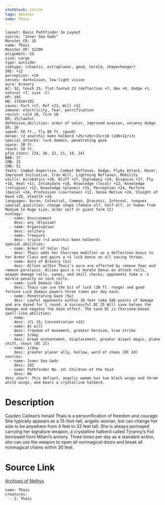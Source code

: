 ```yaml
---
statblock: inline
tags: monster
name: Thais
---
```

```statblock
layout: Basic Pathfinder 1e Layout
source: "Inner Sea Gods"
Monster_CR: 15
name: Thais
Monster_XP: 51200
alignment: CG
size: Large
type: outsider
subtype: (chaotic, extraplanar, good, herald, shapechanger)
INI: +12
perception: +24
senses: darkvision, low-light vision
aura: bravery
AC: 32, touch 25, flat-footed 23 (deflection +7, dex +8, dodge +1, natural +7, size -1)
HP: 195
HD: 17d10+102
saves: Fort +17, Ref +21, Will +12
immune: electricity, fear, petrification
resist: cold 10, fire 10
DR: 15/lawful
defensive_abilities: armor of valor, improved evasion, uncanny dodge
SR: 26
speed: 50 ft., fly 80 ft. (good)
melee: +2 anarchic keen halberd +25/+20/+15/+10 (2d8+12/×3)
special_attacks: luck domain, penetrating gaze
space: 10 ft.
reach: 10 ft.
pf1e_stats: [24, 26, 22, 21, 18, 24]
BAB: 17
CMB: 25
CMD: 51
feats: Combat Expertise, Combat Reflexes, Dodge, Flyby Attack, Hover, Improved Initiative, Iron Will, Lightning Reflexes, Mobility
skills: Acrobatics +28, Bluff +27, Diplomacy +24, Disguise +17, Fly +10, Heal +11, Intimidate +18, Knowledge (local) +12, Knowledge (religion) +12, Knowledge (planes) +15, Perception +24, Perform (dance) +24, Profession (courtesan) +12, Sense Motive +24, Sleight of Hand +28, Stealth +24
languages: Auran, Celestial, Common, Draconic, Infernal, tongues
special_qualities: change shape (female elf, half-elf, or human from Medium to Huge size; alter self or giant form II)
ecology:
  - name: Environment
    desc: any (Elysium)
  - name: Organisation
    desc: solitary
  - name: Treasure
    desc: triple (+2 anarchic keen halberd)
special_abilities:
  - name: Armor of Valor (Su)
    desc: Thais adds her Charisma modifier as a deflection bonus to her Armor Class and gains a +1 luck bonus on all saving throws.
  - name: Aura of Bravery (Su)
    desc: Allies within Thais’s aura are affected by remove fear and remove paralysis. Allies gain a +1 morale bonus on attack rolls, weapon damage rolls, saves, and skill checks; opponents take a -1 morale penalty on such rolls.
  - name: Luck Domain (Ex)
    desc: Thais can use the bit of luck (30 ft. range) and good fortune Luck domain powers three times per day each.
  - name: Penetrating Gaze (Su)
    desc: Lawful opponents within 30 feet take 5d6 points of damage and are dazed for 1 round. A successful DC 25 Will save halves the damage and negates the daze effect. The save DC is Charisma-based.
spell-like_abilities:
  - name:
    desc: (CL 15; Concentration +22)
  - name: At will
    desc: freedom of movement, greater heroism, true strike
  - name: 3/day
    desc: break enchantment, displacement, greater dispel magic, plane shift, shout (DC 21)
  - name: 1/day
    desc: greater planar ally, hallow, word of chaos (DC 24)
sources:
  - name: Inner Sea Gods
    desc: 282
  - name: Pathfinder No. 14: Children of the Void
    desc: 86
desc_short: This defiant, angelic woman has two black wings and three white wings, and bears a crystalline halberd.
```
# Description
Cayden Cailean’s herald Thais is a personification of freedom and courage. She typically appears as a 15-foot-tall, angelic woman, but can change her size to be anywhere from 4 feet to 32 feet tall. She is always portrayed carrying her signature weapon, a crystalline halberd called Tyranny’s Foil borrowed from Milani’s armory. Three times per day as a standard action, she can use the weapon to open all nonmagical doors and break all nonmagical chains within 30 feet.
# Source Link
[Archives of Nethys](https://aonprd.com/MonsterDisplay.aspx?ItemName=Thais)
```encounter-table
name: Thais
creatures:
  - 1: Thais
```
